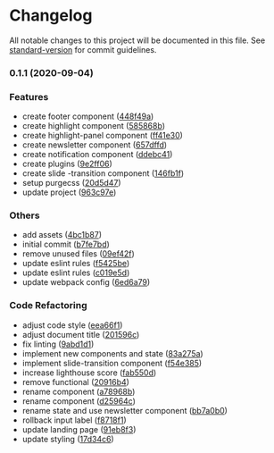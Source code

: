 # Changelog

All notable changes to this project will be documented in this file. See [standard-version](https://github.com/conventional-changelog/standard-version) for commit guidelines.

### 0.1.1 (2020-09-04)


### Features

* create footer component ([448f49a](https://github.com/andriannus/cermati-test/commit/448f49a08e1f35f40755256c222a5c7b5a56909a))
* create highlight component ([585868b](https://github.com/andriannus/cermati-test/commit/585868bfbec1178d43c7c29514c9f1dd8d7a7dad))
* create highlight-panel component ([ff41e30](https://github.com/andriannus/cermati-test/commit/ff41e30823c2d2c37d705536645b3683f0a4462b))
* create newsletter component ([657dffd](https://github.com/andriannus/cermati-test/commit/657dffd8a6977a394cddedc4d9bec94d29af687e))
* create notification component ([ddebc41](https://github.com/andriannus/cermati-test/commit/ddebc417c8a5ad874feb2bf50f19287c6ab69059))
* create plugins ([9e2ff06](https://github.com/andriannus/cermati-test/commit/9e2ff0641df95a5e02947a66e1e818c325c8f322))
* create slide -transition component ([146fb1f](https://github.com/andriannus/cermati-test/commit/146fb1f91f74c483a606ea957434ad2c85fb0735))
* setup purgecss ([20d5d47](https://github.com/andriannus/cermati-test/commit/20d5d4717f3d4a774402ae5f3907ff5a3fa1ec77))
* update project ([963c97e](https://github.com/andriannus/cermati-test/commit/963c97e2148a610f5e2bcdcbfd429aea02d7e5f9))


### Others

* add assets ([4bc1b87](https://github.com/andriannus/cermati-test/commit/4bc1b8787143ab62fafdcaf4abdeef57d98278e9))
* initial commit ([b7fe7bd](https://github.com/andriannus/cermati-test/commit/b7fe7bd3fcb5f1fd0ae4488dbab3bb01a21fdc04))
* remove unused files ([09ef42f](https://github.com/andriannus/cermati-test/commit/09ef42f8abb1aa5f26fe4527a8b6025a793899d9))
* update eslint rules ([f5425be](https://github.com/andriannus/cermati-test/commit/f5425be6483c3ab1a2626597d5903829e449b5f2))
* update eslint rules ([c019e5d](https://github.com/andriannus/cermati-test/commit/c019e5d88d781ae8401c51f2689f38af03dec5ae))
* update webpack config ([6ed6a79](https://github.com/andriannus/cermati-test/commit/6ed6a794a2e8900b082361a5942608f129fc4f0b))


### Code Refactoring

* adjust code style ([eea66f1](https://github.com/andriannus/cermati-test/commit/eea66f1e2ad720d12d418619c5f3b5683c524a20))
* adjust document title ([201596c](https://github.com/andriannus/cermati-test/commit/201596c2e5945e873091786de95d11ca721e515f))
* fix linting ([9abd1d1](https://github.com/andriannus/cermati-test/commit/9abd1d15d29e02f8d5897983d74f891429140ae6))
* implement new components and state ([83a275a](https://github.com/andriannus/cermati-test/commit/83a275a409267cb84833373090818a7d4669d487))
* implement slide-transition component ([f54e385](https://github.com/andriannus/cermati-test/commit/f54e385a8f614d9b46b2de94b111c2000f61a279))
* increase lighthouse score ([fab550d](https://github.com/andriannus/cermati-test/commit/fab550de138fd275ecceeacfedb4d027a0857d54))
* remove functional ([20916b4](https://github.com/andriannus/cermati-test/commit/20916b4033537e964b6f635c28ced216f7b57fed))
* rename component ([a78968b](https://github.com/andriannus/cermati-test/commit/a78968b55414d89925616c1c5bbd1fcce299f8c2))
* rename component ([d25964c](https://github.com/andriannus/cermati-test/commit/d25964ca84df3b70bf55d88b9f18bac0f9a8b322))
* rename state and use newsletter component ([bb7a0b0](https://github.com/andriannus/cermati-test/commit/bb7a0b00db02102172fcb8d9831d6c659c58167b))
* rollback input label ([f8718f1](https://github.com/andriannus/cermati-test/commit/f8718f176a3126831796e47138f30a1c9dbdb4cd))
* update landing page ([91eb8f3](https://github.com/andriannus/cermati-test/commit/91eb8f325a688bc78972a54a99aefa59cd11414e))
* update styling ([17d34c6](https://github.com/andriannus/cermati-test/commit/17d34c634e3491c816e00f7a33b0553c998d86c5))
